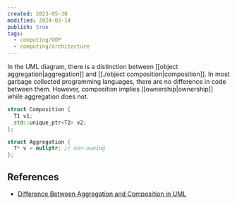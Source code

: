 ```yaml
---
created: 2023-05-30
modified: 2024-03-14
publish: true
tags:
  - computing/OOP
  - computing/architecture
---
```

In the UML diagram, there is a distinction between [[object aggregation|aggregation]] and [[./object composition|composition]]. In most garbage collected programming languages, there are no difference in code between them. However, composition implies [[ownership|ownership]] while aggregation does not.

```cpp
struct Composition {
  T1 v1;
  std::unique_ptr<T2> v2;
};

struct Aggregation {
  T* v = nullptr; // non-owning
};
```

## References
- [Difference Between Aggregation and Composition in UML](https://www.guru99.com/uml-aggregation-vs-composition.html)
